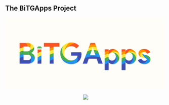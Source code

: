 ## The BiTGApps Project

![](banner.png)

<div align="center">
  <!-- Version -->
    <img src="https://img.shields.io/badge/Version-1.2-blue.svg?style=flat-square" alt="" />
  <!-- Last Updated -->
    <img src="https://img.shields.io/badge/Updated-October 21, 2022-orange.svg?style=flat-square" alt="" />
  <!-- License -->
    <a href="https://www.gnu.org/licenses/gpl-3.0"><img src="https://img.shields.io/badge/License-GPLv3-yellow.svg?style=flat-square"></a>
  <!-- Downloads -->
    <img src="https://img.shields.io/github/downloads/BiTGApps/BiTGApps-App-Release/total?style=social" alt="" />
</div>
